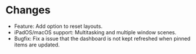 # Changes

- Feature: Add option to reset layouts.
- iPadOS/macOS support: Multitasking and multiple window scenes.
- Bugfix: Fix a issue that the dashboard is not kept refreshed when pinned items are updated.
